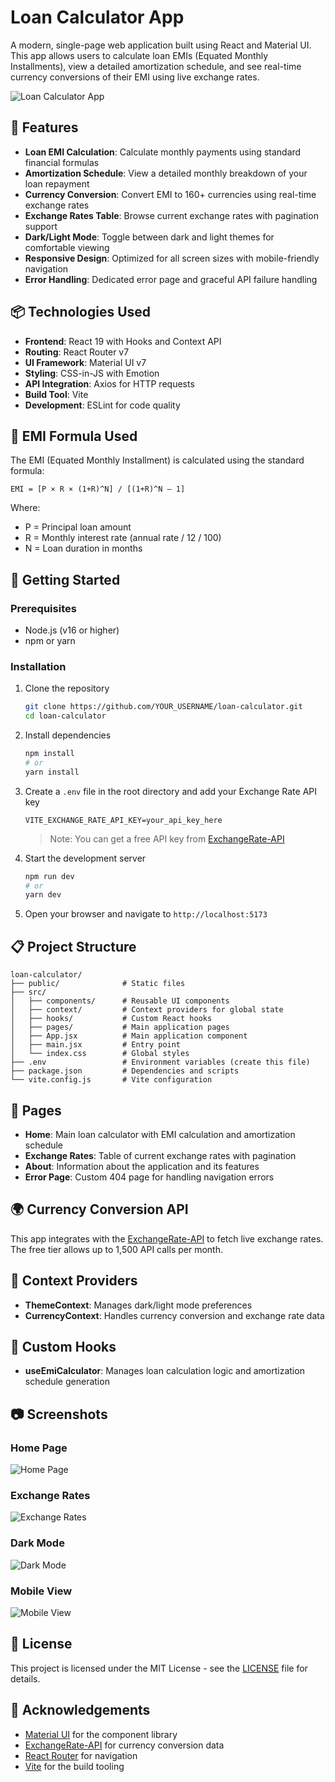 # Loan Calculator App

A modern, single-page web application built using React and Material UI. This app allows users to calculate loan EMIs (Equated Monthly Installments), view a detailed amortization schedule, and see real-time currency conversions of their EMI using live exchange rates.

![Loan Calculator App](./screenshots/app-preview.png)

## 🔧 Features

- **Loan EMI Calculation**: Calculate monthly payments using standard financial formulas
- **Amortization Schedule**: View a detailed monthly breakdown of your loan repayment
- **Currency Conversion**: Convert EMI to 160+ currencies using real-time exchange rates
- **Exchange Rates Table**: Browse current exchange rates with pagination support
- **Dark/Light Mode**: Toggle between dark and light themes for comfortable viewing
- **Responsive Design**: Optimized for all screen sizes with mobile-friendly navigation
- **Error Handling**: Dedicated error page and graceful API failure handling

## 📦 Technologies Used

- **Frontend**: React 19 with Hooks and Context API
- **Routing**: React Router v7
- **UI Framework**: Material UI v7
- **Styling**: CSS-in-JS with Emotion
- **API Integration**: Axios for HTTP requests
- **Build Tool**: Vite
- **Development**: ESLint for code quality

## 🔣 EMI Formula Used

The EMI (Equated Monthly Installment) is calculated using the standard formula:

```
EMI = [P × R × (1+R)^N] / [(1+R)^N – 1]
```

Where:
- P = Principal loan amount
- R = Monthly interest rate (annual rate / 12 / 100)
- N = Loan duration in months

## 🚀 Getting Started

### Prerequisites

- Node.js (v16 or higher)
- npm or yarn

### Installation

1. Clone the repository
   ```bash
   git clone https://github.com/YOUR_USERNAME/loan-calculator.git
   cd loan-calculator
   ```

2. Install dependencies
   ```bash
   npm install
   # or
   yarn install
   ```

3. Create a `.env` file in the root directory and add your Exchange Rate API key
   ```
   VITE_EXCHANGE_RATE_API_KEY=your_api_key_here
   ```

   > Note: You can get a free API key from [ExchangeRate-API](https://www.exchangerate-api.com/)

4. Start the development server
   ```bash
   npm run dev
   # or
   yarn dev
   ```

5. Open your browser and navigate to `http://localhost:5173`

## 📋 Project Structure

```
loan-calculator/
├── public/              # Static files
├── src/
│   ├── components/      # Reusable UI components
│   ├── context/         # Context providers for global state
│   ├── hooks/           # Custom React hooks
│   ├── pages/           # Main application pages
│   ├── App.jsx          # Main application component
│   ├── main.jsx         # Entry point
│   └── index.css        # Global styles
├── .env                 # Environment variables (create this file)
├── package.json         # Dependencies and scripts
└── vite.config.js       # Vite configuration
```

## 📱 Pages

- **Home**: Main loan calculator with EMI calculation and amortization schedule
- **Exchange Rates**: Table of current exchange rates with pagination
- **About**: Information about the application and its features
- **Error Page**: Custom 404 page for handling navigation errors

## 🌍 Currency Conversion API

This app integrates with the [ExchangeRate-API](https://www.exchangerate-api.com/) to fetch live exchange rates. The free tier allows up to 1,500 API calls per month.

## 🔄 Context Providers

- **ThemeContext**: Manages dark/light mode preferences
- **CurrencyContext**: Handles currency conversion and exchange rate data

## 🧰 Custom Hooks

- **useEmiCalculator**: Manages loan calculation logic and amortization schedule generation

## 📷 Screenshots

### Home Page
![Home Page](./screenshots/home.png)

### Exchange Rates
![Exchange Rates](./screenshots/exchange-rates.png)

### Dark Mode
![Dark Mode](./screenshots/dark-mode.png)

### Mobile View
![Mobile View](./screenshots/mobile.png)

## 📝 License

This project is licensed under the MIT License - see the [LICENSE](LICENSE) file for details.

## 🙏 Acknowledgements

- [Material UI](https://mui.com/) for the component library
- [ExchangeRate-API](https://www.exchangerate-api.com/) for currency conversion data
- [React Router](https://reactrouter.com/) for navigation
- [Vite](https://vitejs.dev/) for the build tooling
